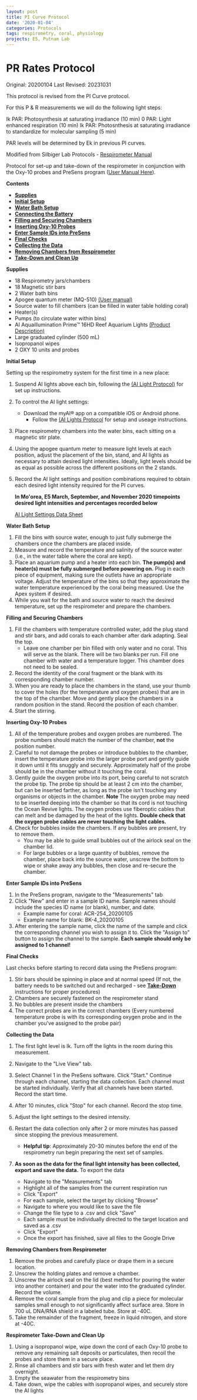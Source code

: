 ```yaml
---
layout: post
title: PI Curve Protocol
date: '2020-01-04'
categories: Protocols
tags: respirometry, coral, physiology
projects: E5, Putnam Lab
---
```


# PR Rates Protocol

Original: 20200104
Last Revised: 20231031

This protocol is revised from the PI Curve protocol. 

For this P & R measurements we will do the following light steps: 

Ik PAR: Photosynthesis at saturating irradiance (10 min)
0 PAR: Light enhanced respiration (10 min)
Ik PAR: Photosnthesis at saturating irradiance to standardize for molecular sampling (5 min) 

PAR levels will be determined by Ek in previous PI curves. 

Modified from Silbiger Lab Protocols - [Respirometer Manual](https://github.com/SilbigerLab/Respirometry/blob/master/Respirometer_SOP.md) 

Protocol for set-up and take-down of the respirometer in conjunction with the Oxy-10 probes and PreSens program ([User Manual Here](/PreSens_SOP.md)).

**Contents**
- [**Supplies**](#Supplies)
- [**Initial Setup**](#Initial)
- [**Water Bath Setup**](#Bath)
- [**Connecting the Battery**](#Battery)
- [**Filling and Securing Chambers**](#Chambers)
- [**Inserting Oxy-10 Probes**](#Probes)
- [**Enter Sample IDs into PreSens**](#Presens)
- [**Final Checks**](#Final_Checks)
- [**Collecting the Data**](#Data)
- [**Removing Chambers from Respirometer**](#Removing)
- [**Take-Down and Clean Up**](#Take-Down)


<a name="Supplies"></a> **Supplies**

- 18 Respirometry jars/chambers
- 18 Magnetic stir bars 
- 2 Water bath bins
- Apogee quantum meter (MQ-510) [(User manual)](https://www.apogeeinstruments.com/content/MQ-510-manual.pdf)
- Source water to fill chambers (can be filled in water table holding coral)
- Heater(s)
- Pumps (to circulate water within bins)
- AI Aquaillumination Prime™ 16HD Reef Aquarium Lights [(Product
Description)](https://www.aquaillumination.com/products/prime)
- Large graduated cylinder (500 mL)
- Isopropanol wipes
- 2 OXY 10 units and probes

<a name="Initial"></a>**Initial Setup**

Setting up the respirometry system for the first time in a new place:

1. Suspend AI lights above each bin, following the [(AI Light Protocol)](https://github.com/urol-e5/protocols/blob/master/2020-03-18-AI-Lights.md) for set up instructions.
2. To control the AI light settings:
	* Download the myAI® app on a compatible iOS or Android phone. 
        * Follow the [(AI Lights Protocol](https://github.com/urol-e5/protocols/blob/master/2020-03-18-AI-Lights.md) for setup and useage instructions. 
3. Place respirometry chambers into the water bins, each sitting on a magnetic stir plate.  
4. Using the apogee quantum meter to measure light levels at each position, adjust the placement of the bin, stand, and AI lights as necessary to attain desired light intensities. Ideally, light levels should be as equal as possible across the different positions on the 2 stands. 
5. Record the AI light settings and position combinations required to obtain each desired light intensity required for the PI curves.

    **In Mo'orea, E5 March, September, and November 2020 timepoints desired light intensities and percentages recorded below**
    
    [AI Light Settings Data Sheet](https://github.com/urol-e5/protocols/blob/master/images/AI_light_settings.png)

<a name="Bath"></a> **Water Bath Setup**

1. Fill the bins with source water, enough to just fully submerge the chambers once the chambers are placed inside.
2. Measure and record the temperature and salinity of the source water (i.e., in the water table where the coral are kept). 
3. Place an aquarium pump and a heater into each bin. **The pump(s) and heater(s) must be fully submerged before powering on.** Plug in each piece of equipment, making sure the outlets have an appropriate voltage. Adjust the temperature of the bins so that they approximate the water temperature experienced by the coral being measured. Use the Apex system if desired.  
4. While you wait for the bath and source water to reach the desired temperature, set up the respirometer and prepare the chambers.  

<a name="Chambers"></a> **Filling and Securing Chambers**

1. Fill the chambers with temperature controlled water, add the plug stand and stir bars, and add corals to each chamber after dark adapting. Seal the top.  
	* Leave one chamber per bin filled with only water and no coral. This will serve as the blank. There will be two blanks per run. Fill one chamber with water and a temperature logger. This chamber does not need to be sealed. 
3. Record the identity of the coral fragment or the blank with its corresponding chamber number.   
5. When you are ready to place the chambers in the stand, use your thumb to cover the holes (for the temperature and oxygen probes) that are in the top of the chamber. Move and gently place the chambers in a random position in the stand. Record the position of each chamber.
6. Start the stirring.     

<a name="Probes"></a> **Inserting Oxy-10 Probes**

1. All of the temperature probes and oxygen probes are numbered. The probe numbers should match the number of the chamber, **not** the position number.
2. Careful to not damage the probes or introduce bubbles to the chamber, insert the temperature probe into the larger probe port and gently guide it down until it fits snuggly and securely. Approximately half of the probe should be in the chamber without it touching the coral.  
3. Gently guide the oxygen probe into its port, being careful to not scratch the probe tip. The probe tip should be at least 2 cm into the chamber, but can be inserted farther, as long as the probe isn't touching any organisms or objects in the chamber. **Note** The oxygen probe may need to be inserted deeping into the chamber so that its cord is not touching the Ocean Revive lights. The oxygen probes use fiberoptic cables that can melt and be damaged by the heat of the lights. **Double check that the oxygen probe cables are never touching the light cables.**
4. Check for bubbles inside the chambers.  If any bubbles are present, try to remove them.  
	* You may be able to guide small bubbles out of the airlock seal on the chamber lid.  
	* For large bubbles or a large quantity of bubbles, remove the chamber, place back into the source water, unscrew the bottom to wipe or shake away any bubbles, then close and re-secure the chamber.

<a name="Presens"></a> **Enter Sample IDs into PreSens**

1. In the PreSens program, navigate to the "Measurements" tab
2. Click "New" and enter in a sample ID name. Sample names should include the species ID name (or blank), number, and date. 
	* Example name for coral: ACR-254_20200105
	* Example name for blank: BK-4_20200105
3. 	After entering the sample name, click the name of the sample and click the corresponding channel you wish to assign it to. Click the "Assign to" button to assign the channel to the sample. **Each sample should only be assigned to 1 channel!**

<a name="Final_Checks"></a> **Final Checks**

Last checks before starting to record data using the PreSens program:  

1. Stir bars should be spinning in place and at normal speed (If not, the battery needs to be switched out and recharged - see [**Take-Down**](#Take-Down) instructions for proper procedures)  
2. Chambers are securely fastened on the respirometer stand  
3. No bubbles are present inside the chambers  
4. The correct probes are in the correct chambers (Every numbered temperature probe is with its corresponding oxygen probe and in the chamber you've assigned to the probe pair)  


<a name="Data"></a> **Collecting the Data**

1.  The first light level is Ik. Turn off the lights in the room during this measurement.
2. Navigate to the "Live View" tab.
3. Select Channel 1 in the PreSens software. Click "Start." Continue through each channel, starting the data collection. Each channel must be started individually. Verify that all channels have been started. Record the start time. 
4. After 10 minutes, click "Stop" for each channel. Record the stop time. 
5. Adjust the light settings to the desired intensity. 
6. Restart the data collection only after 2 or more minutes has passed since stopping the previous measurement.
	* **Helpful tip**: Approximately 20-30 minutes before the end of the respirometry run begin preparing the next set of samples. 

7. **As soon as the data for the final light intensity has been collected, export and save the data.** To export the data
	* Navigate to the "Measurements" tab
	* Highlight all of the samples from the current respiration run
	* Click "Export"
	* For each sample, select the target by clicking "Browse"
	* Navigate to where you would like to save the file
	* Change the file type to a .csv and click "Save"
	* Each sample must be individually directed to the target location and saved as a .csv
	* Click "Export"
	* Once the export has finished, save all files to the Google Drive

<a name="Removing"></a> **Removing Chambers from Respirometer**

1. Remove the probes and carefully place or drape them in a secure location.  
2. Unscrew the holding plates and remove a chamber.  
3. Unscrew the airlock seal on the lid (best method for pouring the water into another container) and pour the water into the graduated cylinder. Record the volume. 
4. Remove the coral sample from the plug and clip a piece for molecular samples small enough to not significantly affect surface area. Store in 700 uL DNA/RNA shield in a labeled tube. Store at -40C.  
5. Take the remainder of the fragment, freeze in liquid nitrogen, and store at -40C.    

<a name="Take-Down"></a> **Respirometer Take-Down and Clean Up**

1. Using a isopropanol wipe, wipe down the cord of each Oxy-10 probe to remove any remaining salt deposits or particulates, then recoil the probes and store them in a secure place.   
2. Rinse all chambers and stir bars with fresh water and let them dry overnight.  
3. Empty the seawater from the respirometry bins
4. Take down, wipe the cables with isopropanol wipes, and securely store the AI lights













	  
   
















	  
   
















